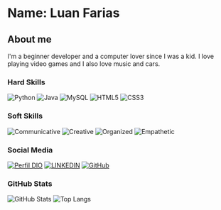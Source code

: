 # Name: Luan Farias

## About me

I'm a beginner developer and a computer lover since I was a kid. I love playing video games and I also love music and cars.

### Hard Skills
![Python](https://img.shields.io/badge/Python-000?style=for-the-badge&logo=python)
![Java](https://img.shields.io/badge/Java-000?style=for-the-badge&logo=java)
![MySQL](https://img.shields.io/badge/MySQL-000?style=for-the-badge&logo=MySQL)
![HTML5](https://img.shields.io/badge/HTML5-000?style=for-the-badge&logo=html5)
![CSS3](https://img.shields.io/badge/CSS3-000?style=for-the-badge&logo=css3&logoColor=264CE4)

### Soft Skills
![Communicative](https://img.shields.io/badge/Communicative-lime)
![Creative](https://img.shields.io/badge/Creative-blue)
![Organized](https://img.shields.io/badge/Organized-grey)
![Empathetic](https://img.shields.io/badge/Empathetic-cyan)

### Social Media
[![Perfil DIO](https://img.shields.io/badge/DIO/PROFILE-darkblue)](https://web.dio.me/users/luanbfarias)
[![LINKEDIN](https://img.shields.io/badge/Linkedin-blue)](https://www.linkedin.com/in/luan-farias-455531285/)
[![GitHub](https://img.shields.io/badge/GitHub-black)](https://github.com/Luanbfar)

### GitHub Stats
![GitHub Stats](https://github-readme-stats.vercel.app/api?username=Luanbfar&theme=transparent&bg_color=000&border_color=30A3DC&show_icons=true&icon_color=30A3DC&title_color=E94D5F&text_color=FFF)
![Top Langs](https://github-readme-stats-git-masterrstaa-rickstaa.vercel.app/api/top-langs/?username=Luanbfar&bg_color=000&border_color=30A3DC&title_color=E94D5F&text_color=FFF)